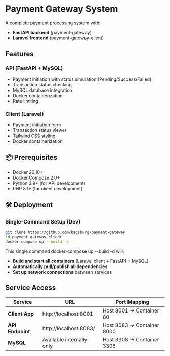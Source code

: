 # Payment Gateway System

A complete payment processing system with:
- **FastAPI backend** (payment-gateway)
- **Laravel frontend** (payment-gateway-client)

## Features

### API (FastAPI  + MySQL)
- Payment initiation with status simulation (Pending/Success/Failed)
- Transaction status checking
- MySQL database integration
- Docker containerization
- Rate limiting

### Client (Laravel)
- Payment initiation form
- Transaction status viewer
- Tailwind CSS styling
- Docker containerization

## 📦 Prerequisites

- Docker 20.10+
- Docker Compose 2.0+
- Python 3.9+ (for API development)
- PHP 8.1+ (for client development)

## 🛠️ Deployment

### Single-Command Setup (Dev)

```bash
git clone https://github.com/kagsburg/payment-gateway
cd payment-gateway-client
docker-compose up --build -d
````
This single command docker-compose up --build -d  will:

- **Build and start all containers** (Laravel client + FastAPI + MySQL)
- **Automatically pull/publish all dependencies**
- **Set up network connections** between services

## Service Access

| Service          | URL                          | Port Mapping              |
|------------------|------------------------------|---------------------------|
| **Client App**   | http://localhost:8001        | Host 8001 → Container 80  |
| **API Endpoint** | http://localhost:8083/       | Host 8083 → Container 8000|
| **MySQL**        | Available internally only    | Host 3308 → Container 3306|